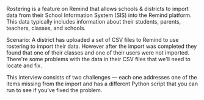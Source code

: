 Rostering is a feature on Remind that allows schools & districts to import data from their School Information System (SIS) into the Remind platform. This data typically includes information about their students, parents, teachers, classes, and schools. 

Scenario: A district has uploaded a set of CSV files to Remind to use rostering to import their data. However after the import was completed they found that one of their classes and one of their users were not imported. There're some problems with the data in their CSV files that we'll need to locate and fix.

This interview consists of two challenges — each one addresses one of the items missing from the import and has a different Python script that you can run to see if you've fixed the problem.
